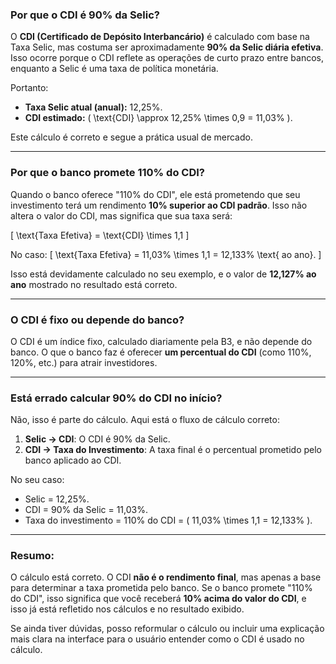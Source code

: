 ### **Por que o CDI é 90% da Selic?**
O **CDI (Certificado de Depósito Interbancário)** é calculado com base na Taxa Selic, mas costuma ser aproximadamente **90% da Selic diária efetiva**. Isso ocorre porque o CDI reflete as operações de curto prazo entre bancos, enquanto a Selic é uma taxa de política monetária.

Portanto:
- **Taxa Selic atual (anual):** 12,25%.
- **CDI estimado:** \( \text{CDI} \approx 12,25\% \times 0,9 = 11,03\% \).

Este cálculo é correto e segue a prática usual de mercado.

---

### **Por que o banco promete 110% do CDI?**
Quando o banco oferece "110% do CDI", ele está prometendo que seu investimento terá um rendimento **10% superior ao CDI padrão**. Isso não altera o valor do CDI, mas significa que sua taxa será:

\[
\text{Taxa Efetiva} = \text{CDI} \times 1,1
\]

No caso:
\[
\text{Taxa Efetiva} = 11,03\% \times 1,1 = 12,133\% \text{ ao ano}.
\]

Isso está devidamente calculado no seu exemplo, e o valor de **12,127% ao ano** mostrado no resultado está correto.

---

### **O CDI é fixo ou depende do banco?**
O CDI é um índice fixo, calculado diariamente pela B3, e não depende do banco. O que o banco faz é oferecer **um percentual do CDI** (como 110%, 120%, etc.) para atrair investidores.

---

### **Está errado calcular 90% do CDI no início?**
Não, isso é parte do cálculo. Aqui está o fluxo de cálculo correto:
1. **Selic → CDI**: O CDI é 90% da Selic.
2. **CDI → Taxa do Investimento**: A taxa final é o percentual prometido pelo banco aplicado ao CDI.

No seu caso:
- Selic = 12,25%.
- CDI = 90% da Selic = 11,03%.
- Taxa do investimento = 110% do CDI = \( 11,03\% \times 1,1 = 12,133\% \).

---

### **Resumo:**
O cálculo está correto. O CDI **não é o rendimento final**, mas apenas a base para determinar a taxa prometida pelo banco. Se o banco promete "110% do CDI", isso significa que você receberá **10% acima do valor do CDI**, e isso já está refletido nos cálculos e no resultado exibido.

Se ainda tiver dúvidas, posso reformular o cálculo ou incluir uma explicação mais clara na interface para o usuário entender como o CDI é usado no cálculo.